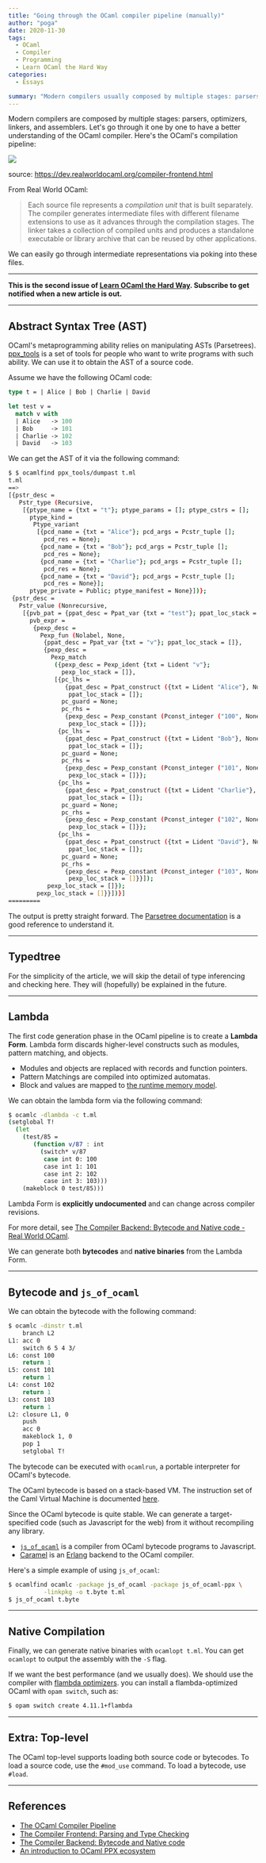 ```yaml
---
title: "Going through the OCaml compiler pipeline (manually)"
author: "poga"
date: 2020-11-30
tags:
  - OCaml
  - Compiler
  - Programming
  - Learn OCaml the Hard Way
categories:
  - Essays

summary: "Modern compilers usually composed by multiple stages: parsers, optimizers, linkers, and assemblers. Let's go through it one by one to have a better understanding of the OCaml compiler. "
---
```


Modern compilers are composed by multiple stages: parsers, optimizers, linkers, and assemblers. Let's go through it one by one to have a better understanding of the OCaml compiler. Here's the OCaml's compilation pipeline:

![](/post/2020-11-30-ocaml-compiler-pipeline/ocaml-pipeline.png)

source: https://dev.realworldocaml.org/compiler-frontend.html

From Real World OCaml:

> Each source file represents a _compilation unit_ that is built separately. The compiler generates intermediate files with different filename extensions to use as it advances through the compilation stages. The linker takes a collection of compiled units and produces a standalone executable or library archive that can be reused by other applications.

We can easily go through intermediate representations via poking into these files.

---

**This is the second issue of [Learn OCaml the Hard Way](https://learnocamlthehardway.substack.com/welcome). Subscribe to get notified when a new article is out.**

---

## Abstract Syntax Tree (AST)

OCaml's metaprogramming ability relies on manipulating ASTs (Parsetrees). [ppx_tools](https://github.com/ocaml-ppx/ppx_tools) is a set of tools for people who want to write programs with such ability. We can use it to obtain the AST of a source code.

Assume we have the following OCaml code:

```ocaml
type t = | Alice | Bob | Charlie | David

let test v =
  match v with
  | Alice   -> 100
  | Bob     -> 101
  | Charlie -> 102
  | David   -> 103
```

We can get the AST of it via the following command:

```bash
$ $ ocamlfind ppx_tools/dumpast t.ml
t.ml
==>
[{pstr_desc =
   Pstr_type (Recursive,
    [{ptype_name = {txt = "t"}; ptype_params = []; ptype_cstrs = [];
      ptype_kind =
       Ptype_variant
        [{pcd_name = {txt = "Alice"}; pcd_args = Pcstr_tuple [];
          pcd_res = None};
         {pcd_name = {txt = "Bob"}; pcd_args = Pcstr_tuple [];
          pcd_res = None};
         {pcd_name = {txt = "Charlie"}; pcd_args = Pcstr_tuple [];
          pcd_res = None};
         {pcd_name = {txt = "David"}; pcd_args = Pcstr_tuple [];
          pcd_res = None}];
      ptype_private = Public; ptype_manifest = None}])};
 {pstr_desc =
   Pstr_value (Nonrecursive,
    [{pvb_pat = {ppat_desc = Ppat_var {txt = "test"}; ppat_loc_stack = []};
      pvb_expr =
       {pexp_desc =
         Pexp_fun (Nolabel, None,
          {ppat_desc = Ppat_var {txt = "v"}; ppat_loc_stack = []},
          {pexp_desc =
            Pexp_match
             ({pexp_desc = Pexp_ident {txt = Lident "v"};
               pexp_loc_stack = []},
             [{pc_lhs =
                {ppat_desc = Ppat_construct ({txt = Lident "Alice"}, None);
                 ppat_loc_stack = []};
               pc_guard = None;
               pc_rhs =
                {pexp_desc = Pexp_constant (Pconst_integer ("100", None));
                 pexp_loc_stack = []}};
              {pc_lhs =
                {ppat_desc = Ppat_construct ({txt = Lident "Bob"}, None);
                 ppat_loc_stack = []};
               pc_guard = None;
               pc_rhs =
                {pexp_desc = Pexp_constant (Pconst_integer ("101", None));
                 pexp_loc_stack = []}};
              {pc_lhs =
                {ppat_desc = Ppat_construct ({txt = Lident "Charlie"}, None);
                 ppat_loc_stack = []};
               pc_guard = None;
               pc_rhs =
                {pexp_desc = Pexp_constant (Pconst_integer ("102", None));
                 pexp_loc_stack = []}};
              {pc_lhs =
                {ppat_desc = Ppat_construct ({txt = Lident "David"}, None);
                 ppat_loc_stack = []};
               pc_guard = None;
               pc_rhs =
                {pexp_desc = Pexp_constant (Pconst_integer ("103", None));
                 pexp_loc_stack = []}}]);
           pexp_loc_stack = []});
        pexp_loc_stack = []}}])}]
=========
```

The output is pretty straight forward. The [Parsetree documentation](https://caml.inria.fr/pub/docs/manual-ocaml/compilerlibref/Parsetree.html) is a good reference to understand it.

---

## Typedtree

For the simplicity of the article, we will skip the detail of type inferencing and checking here. They will (hopefully) be explained in the future.

---

## Lambda

The first code generation phase in the OCaml pipeline is to create a **Lambda Form**. Lambda form discards higher-level constructs such as modules, pattern matching, and objects.

- Modules and objects are replaced with records and function pointers.
- Pattern Matchings are compiled into optimized automatas.
- Block and values are mapped to [the runtime memory model](https://dev.realworldocaml.org/runtime-memory-layout.html#memory-representation-of-values).

We can obtain the lambda form via the following command:

```bash
$ ocamlc -dlambda -c t.ml
(setglobal T!
  (let
    (test/85 =
       (function v/87 : int
         (switch* v/87
          case int 0: 100
          case int 1: 101
          case int 2: 102
          case int 3: 103)))
    (makeblock 0 test/85)))
```

Lambda Form is **explicitly undocumented** and can change across compiler revisions.

For more detail, see [The Compiler Backend: Bytecode and Native code - Real World OCaml](https://dev.realworldocaml.org/compiler-backend.html).

We can generate both **bytecodes** and **native binaries** from the Lambda Form.

---

## Bytecode and `js_of_ocaml`

We can obtain the bytecode with the following command:

```bash
$ ocamlc -dinstr t.ml
	branch L2
L1:	acc 0
	switch 6 5 4 3/
L6:	const 100
	return 1
L5:	const 101
	return 1
L4:	const 102
	return 1
L3:	const 103
	return 1
L2:	closure L1, 0
	push
	acc 0
	makeblock 1, 0
	pop 1
	setglobal T!
```

The bytecode can be executed with `ocamlrun`, a portable interpreter for OCaml's bytecode.

The OCaml bytecode is based on a stack-based VM. The instruction set of the Caml Virtual Machine is documented [here](http://cadmium.x9c.fr/distrib/caml-instructions.pdf).

Since the OCaml bytecode is quite stable. We can generate a target-specified code (such as Javascript for the web) from it without recompiling any library.

- [`js_of_ocaml`](https://ocsigen.org/js_of_ocaml/) is a compiler from OCaml bytecode programs to Javascript.
- [Caramel](https://github.com/AbstractMachinesLab/caramel) is an [Erlang](https://www.erlang.org/) backend to the OCaml compiler.

Here's a simple example of using `js_of_ocaml`:

```bash
$ ocamlfind ocamlc -package js_of_ocaml -package js_of_ocaml-ppx \
          -linkpkg -o t.byte t.ml
$ js_of_ocaml t.byte
```

---

## Native Compilation

Finally, we can generate native binaries with `ocamlopt t.ml`. You can get `ocamlopt` to output the assembly with the `-S` flag.

If we want the best performance (and we usually does). We should use the compiler with [flambda optimizers](https://caml.inria.fr/pub/docs/manual-ocaml/flambda.html). you can install a flambda-optimized OCaml with `opam switch`, such as:

```bash
$ opam switch create 4.11.1+flambda
```

---

## Extra: Top-level

The OCaml top-level supports loading both source code or bytecodes. To load a source code, use the `#mod_use` command. To load a bytecode, use `#load`.

---

## References

- [The OCaml Compiler Pipeline](https://sookocheff.com/post/ocaml/the-ocaml-compiler-pipeline/)
- [The Compiler Frontend: Parsing and Type Checking](https://dev.realworldocaml.org/compiler-frontend.html)
- [The Compiler Backend: Bytecode and Native code](https://dev.realworldocaml.org/compiler-backend.html)
- [An introduction to OCaml PPX ecosystem](https://tarides.com/blog/2019-05-09-an-introduction-to-ocaml-ppx-ecosystem)
